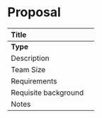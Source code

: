 # Proposal

| **Title** |  |
| :--- | :--- |
| **Type** |  |
| Description |  |
| Team Size |  |
| Requirements |  |
| Requisite background |  |
| Notes |  |



